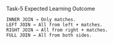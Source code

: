 Task-5
Expected Learning Outcome
  
    INNER JOIN → Only matches.              
    LEFT JOIN → All from left + matches.               
    RIGHT JOIN → All from right + matches.               
    FULL JOIN → All from both sides.
    

